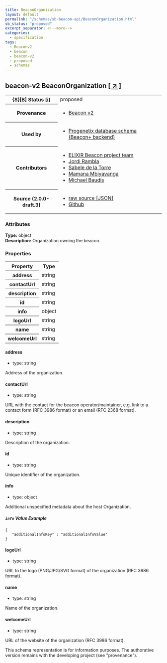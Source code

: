 ```yaml
---
title: BeaconOrganization
layout: default
permalink: "/schemas/sb-beacon-api/BeaconOrganization.html"
sb_status: "proposed"
excerpt_separator: <!--more-->
categories:
  - specification
tags:
  - Beaconv2
  - beacon
  - beacon-v2
  - proposed
  - schemas
---
```


<div id="schema-header-title">
  <h2><span id="schema-header-title-project">beacon-v2</span> BeaconOrganization <a href="https://github.com/ga4gh-beacon/sb-beacon-api" target="_BLANK">[ &nearr; ]</a></h2>
</div>

<table id="schema-header-table">
<tr>
<th>{S}[B] Status <a href="https://schemablocks.org/about/sb-status-levels.html">[i]</a></th>
<td><div id="schema-header-status">proposed</div></td>
</tr>
<tr><th>Provenance</th><td><ul>
<li><a href="https://github.com/ga4gh-beacon/specification-v2">Beacon v2</a></li>
</ul></td></tr>
<tr><th>Used by</th><td><ul>
<li><a href="https://github.com/progenetix/schemas/">Progenetix database schema (Beacon+ backend)</a></li>
</ul></td></tr>


<!--more-->
<tr><th>Contributors</th><td><ul>
<li><a href="https://beacon-project.io/categories/people.html">ELIXIR Beacon project team</a></li>
<li><a href="https://github.com/jrambla">Jordi Rambla</a></li>
<li><a href="https://github.com/sdelatorrep">Sabele de la Torre</a></li>
<li><a href="https://github.com/mamanambiya">Mamana Mbiyavanga</a></li>
<li><a href="https://orcid.org/0000-0002-9903-4248">Michael Baudis</a></li>
</ul></td></tr>
<tr><th>Source (2.0.0-draft.3)</th><td><ul>
<li><a href="current/BeaconOrganization.json" target="_BLANK">raw source [JSON]</a></li>
<li><a href="https://github.com/ga4gh-beacon/sb-beacon-api/blob/master/schemas/BeaconOrganization.yaml" target="_BLANK">Github</a></li>
</ul></td></tr>
</table>

<div id="schema-attributes-title"><h3>Attributes</h3></div>

  
__Type:__ object  
__Description:__ Organization owning the beacon.

### Properties

<table id="schema-properties-table">
<tr><th>Property</th><th>Type</th></tr>
<tr><th>address</th><td>string</td></tr>
<tr><th>contactUrl</th><td>string</td></tr>
<tr><th>description</th><td>string</td></tr>
<tr><th>id</th><td>string</td></tr>
<tr><th>info</th><td>object</td></tr>
<tr><th>logoUrl</th><td>string</td></tr>
<tr><th>name</th><td>string</td></tr>
<tr><th>welcomeUrl</th><td>string</td></tr>
</table>


#### address

* type: string

Address of the organization.



#### contactUrl

* type: string

URL with the contact for the beacon operator/maintainer, e.g. link to a contact form (RFC 3986 format) or an email (RFC 2368 format).


#### description

* type: string

Description of the organization.



#### id

* type: string

Unique identifier of the organization.



#### info

* type: object

Additional unspecified metadata about the host Organization.


##### `info` Value Example  

```
{
   "additionalInfoKey" : "additionalInfoValue"
}
```

#### logoUrl

* type: string

URL to the logo (PNG/JPG/SVG format) of the organization (RFC 3986 format).


#### name

* type: string

Name of the organization.



#### welcomeUrl

* type: string

URL of the website of the organization (RFC 3986 format).


<div id="schema-footer"> This schema representation is for information purposes. The authorative  version remains with the developing project (see "provenance"). </div>


